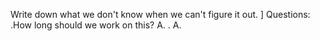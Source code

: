 Write down what we don't know when we can't figure it out. ]
    Questions:
        .How long should we work on this?
            A.
        .
            A. 